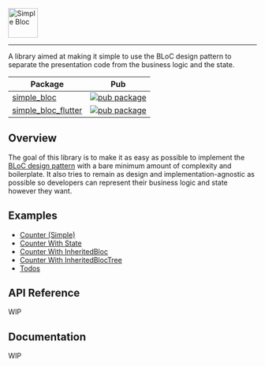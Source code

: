 <img src="https://raw.githubusercontent.com/andrewackerman/simple_bloc/master/docs/assets/logo.png" height="60" alt="Simple Bloc" />

---

A library aimed at making it simple to use the BLoC design pattern to separate the presentation code from the business logic and the state.

| Package                                                                                                       | Pub                                                                                                                           |
| ------------------------------------------------------------------------------------------------------------- | ----------------------------------------------------------------------------------------------------------------------------- |
| [simple_bloc](https://github.com/andrewackerman/simple_bloc/tree/master/packages/simple_bloc)                 | [![pub package](https://img.shields.io/pub/v/simple_bloc.svg)](https://pub.dartlang.org/packages/simple_bloc)                 |
| [simple_bloc_flutter](https://github.com/andrewackerman/simple_bloc/tree/master/packages/simple_bloc_flutter) | [![pub package](https://img.shields.io/pub/v/simple_bloc_flutter.svg)](https://pub.dartlang.org/packages/simple_bloc_flutter) |

## Overview

The goal of this library is to make it as easy as possible to implement the [BLoC design pattern](https://www.didierboelens.com/2018/08/reactive-programming---streams---bloc) with a bare minimum amount of complexity and boilerplate. It also tries to remain as design and implementation-agnostic as possible so developers can represent their business logic and state however they want.

## Examples

 - [Counter (Simple)](https://github.com/andrewackerman/simple_bloc/tree/master/examples/simple_flutter_counter)
 - [Counter With State](https://github.com/andrewackerman/simple_bloc/tree/master/examples/simple_flutter_counter_with_state)
 - [Counter With InheritedBloc](https://github.com/andrewackerman/simple_bloc/tree/master/examples/simple_flutter_counter_with_inheritence)
 - [Counter With InheritedBlocTree](https://github.com/andrewackerman/simple_bloc/tree/master/examples/simple_flutter_with_tree)
 - [Todos](https://github.com/andrewackerman/simple_bloc/tree/master/examples/simple_bloc_todo)

## API Reference

WIP

## Documentation

WIP